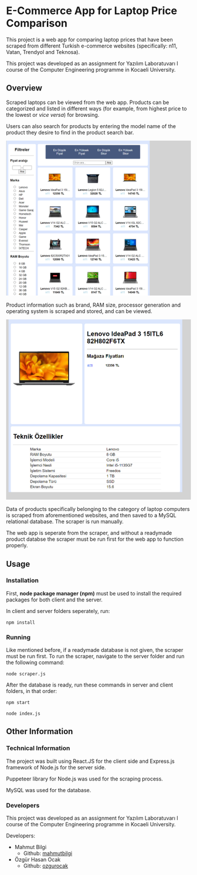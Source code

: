 # E-Commerce App for Laptop Price Comparison

This project is a web app for comparing laptop prices that have been scraped from different Turkish e-commerce websites (specifically: n11, Vatan, Trendyol and Teknosa).

This project was developed as an assignment for Yazılım Laboratuvarı I course of the Computer Engineering programme in Kocaeli University.

## Overview

Scraped laptops can be viewed from the web app. Products can be categorized and listed in different ways (for example, from highest price to the lowest or *vice versa*) for browsing.

Users can also search for products by entering the model name of the product they desire to find in the product search bar.

<img src="img/browse1.png" alt="Browsing computers of brand 'Lenovo'">

Product information such as brand, RAM size, processor generation and operating system is scraped and stored, and can be viewed.

<img src="img/item1.png" alt="Data of a single product.">

Data of products specifically belonging to the category of laptop computers is scraped from aforementioned websites, and then saved to a MySQL relational database. The scraper is run manually.

The web app is seperate from the scraper, and without a readymade product databse the scraper must be run first for the web app to function properly.

## Usage

### Installation

First, **node package manager (npm)** must be used to install the required packages for both client and the server.

In client and server folders seperately, run:

```
npm install
```

### Running

Like mentioned before, if a readymade database is not given, the scraper must be run first. To run the scraper, navigate to the server folder and run the following command:

```
node scraper.js
```

After the database is ready, run these commands in server and client folders, in that order:

```
npm start
```
```
node index.js
```

## Other Information

### Technical Information

The project was built using React.JS for the client side and Express.js framework of Node.js for the server side.

Puppeteer library for Node.js was used for the scraping process.

MySQL was used for the database.

### Developers

This project was developed as an assignment for Yazılım Laboratuvarı I course of the Computer Engineering programme in Kocaeli University.

Developers:
- Mahmut Bilgi
  - Github: [mahmutbilgi](https://github.com/mahmutbilgi)
- Özgür Hasan Ocak
  - Github: [ozgurocak](https://github.com/ozgurocak)